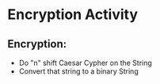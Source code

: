 # Encryption Activity
## Encryption:
- Do "n" shift Caesar Cypher on the String
- Convert that string to a binary String